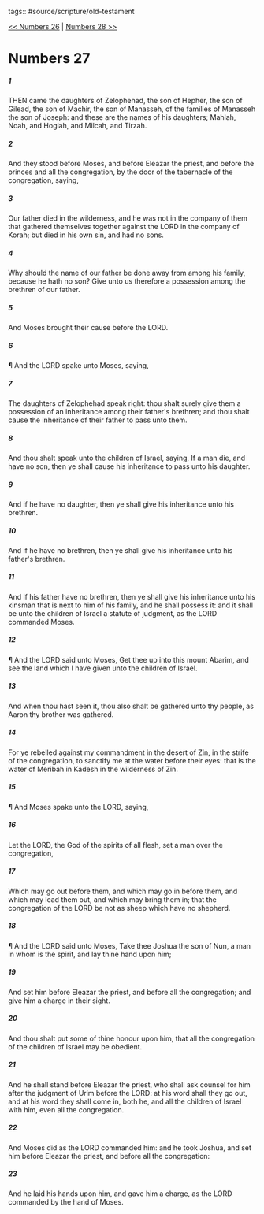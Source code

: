 tags:: #source/scripture/old-testament

[<< Numbers 26](/old-testament/04_Numbers/Numbers_26.md) | [Numbers 28 >>](/old-testament/04_Numbers/Numbers_28.md)

# Numbers 27

##### 1

THEN came the daughters of Zelophehad, the son of Hepher, the son of Gilead, the son of Machir, the son of Manasseh, of the families of Manasseh the son of Joseph: and these are the names of his daughters; Mahlah, Noah, and Hoglah, and Milcah, and Tirzah.

##### 2

And they stood before Moses, and before Eleazar the priest, and before the princes and all the congregation, by the door of the tabernacle of the congregation, saying,

##### 3

Our father died in the wilderness, and he was not in the company of them that gathered themselves together against the LORD in the company of Korah; but died in his own sin, and had no sons.

##### 4

Why should the name of our father be done away from among his family, because he hath no son? Give unto us therefore a possession among the brethren of our father.

##### 5

And Moses brought their cause before the LORD.

##### 6

¶ And the LORD spake unto Moses, saying,

##### 7

The daughters of Zelophehad speak right: thou shalt surely give them a possession of an inheritance among their father's brethren; and thou shalt cause the inheritance of their father to pass unto them.

##### 8

And thou shalt speak unto the children of Israel, saying, If a man die, and have no son, then ye shall cause his inheritance to pass unto his daughter.

##### 9

And if he have no daughter, then ye shall give his inheritance unto his brethren.

##### 10

And if he have no brethren, then ye shall give his inheritance unto his father's brethren.

##### 11

And if his father have no brethren, then ye shall give his inheritance unto his kinsman that is next to him of his family, and he shall possess it: and it shall be unto the children of Israel a statute of judgment, as the LORD commanded Moses.

##### 12

¶ And the LORD said unto Moses, Get thee up into this mount Abarim, and see the land which I have given unto the children of Israel.

##### 13

And when thou hast seen it, thou also shalt be gathered unto thy people, as Aaron thy brother was gathered.

##### 14

For ye rebelled against my commandment in the desert of Zin, in the strife of the congregation, to sanctify me at the water before their eyes: that is the water of Meribah in Kadesh in the wilderness of Zin.

##### 15

¶ And Moses spake unto the LORD, saying,

##### 16

Let the LORD, the God of the spirits of all flesh, set a man over the congregation,

##### 17

Which may go out before them, and which may go in before them, and which may lead them out, and which may bring them in; that the congregation of the LORD be not as sheep which have no shepherd.

##### 18

¶ And the LORD said unto Moses, Take thee Joshua the son of Nun, a man in whom is the spirit, and lay thine hand upon him;

##### 19

And set him before Eleazar the priest, and before all the congregation; and give him a charge in their sight.

##### 20

And thou shalt put some of thine honour upon him, that all the congregation of the children of Israel may be obedient.

##### 21

And he shall stand before Eleazar the priest, who shall ask counsel for him after the judgment of Urim before the LORD: at his word shall they go out, and at his word they shall come in, both he, and all the children of Israel with him, even all the congregation.

##### 22

And Moses did as the LORD commanded him: and he took Joshua, and set him before Eleazar the priest, and before all the congregation:

##### 23

And he laid his hands upon him, and gave him a charge, as the LORD commanded by the hand of Moses.
